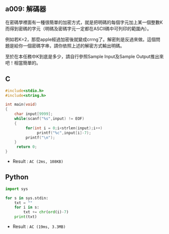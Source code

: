 ## a009: 解碼器
在密碼學裡面有一種很簡單的加密方式，就是把明碼的每個字元加上某一個整數K而得到密碼的字元（明碼及密碼字元一定都在ASCII碼中可列印的範圍內）。

例如若K=2，那麼apple經過加密後就變成crrng了。解密則是反過來做。這個問題是給你一個密碼字串，請你依照上述的解密方式輸出明碼。

至於在本任務中K到底是多少，請自行參照Sample Input及Sample Output推出來吧！相當簡單的。

## C
```C
#include<stdio.h>
#include<string.h>

int main(void)
{
    char input[9999];
    while(scanf("%s",input) != EOF)
    {
         for(int i = 0;i<strlen(input);i++)
              printf("%c",input[i]-7);
         printf("\n");
    }
     return 0;
}
```
 * Result : `AC (2ms, 108KB)`

## Python
```python
import sys

for s in sys.stdin:
    txt = ""
    for i in s:
        txt += chr(ord(i)-7)
    print(txt)
```
 * Result : `AC (19ms, 3.3MB)`
